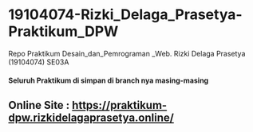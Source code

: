 # 19104074-Rizki_Delaga_Prasetya-Praktikum_DPW
Repo Praktikum Desain_dan_Pemrograman _Web. Rizki Delaga Prasetya (19104074) SE03A

#### Seluruh Praktikum di simpan di branch nya masing-masing

## Online Site : https://praktikum-dpw.rizkidelagaprasetya.online/

